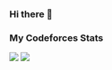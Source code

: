 ### Hi there 👋

### My Codeforces Stats

![](https://raw.githubusercontent.com/negodinaarina/codeforces_card/output/light_card.svg#gh-dark-mode-only)
![](https://raw.githubusercontent.com/negodinaarina/codeforces_card/output/light_card.svg)
<!--
**negodinaarina/negodinaarina** is a ✨ _special_ ✨ repository because its `README.md` (this file) appears on your GitHub profile.

Here are some ideas to get you started:

- 🔭 I’m currently working on ...
- 🌱 I’m currently learning ...
- 👯 I’m looking to collaborate on ...
- 🤔 I’m looking for help with ...
- 💬 Ask me about ...
- 📫 How to reach me: ...
- 😄 Pronouns: ...
- ⚡ Fun fact: ...
-->
